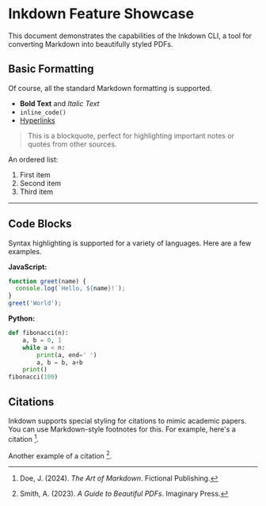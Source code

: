 # Inkdown Feature Showcase

This document demonstrates the capabilities of the Inkdown CLI, a tool for converting Markdown into beautifully styled PDFs.

## Basic Formatting

Of course, all the standard Markdown formatting is supported.

- **Bold Text** and *Italic Text*
- `inline_code()`
- [Hyperlinks](https://github.com/TimeOfMaster/inkdown)

> This is a blockquote, perfect for highlighting important notes or quotes from other sources.

An ordered list:

1.  First item
2.  Second item
3.  Third item

---

## Code Blocks

Syntax highlighting is supported for a variety of languages. Here are a few examples.

**JavaScript:**
```javascript
function greet(name) {
  console.log(`Hello, ${name}!`);
}
greet('World');
```

**Python:**
```python
def fibonacci(n):
    a, b = 0, 1
    while a < n:
        print(a, end=' ')
        a, b = b, a+b
    print()
fibonacci(100)
```

## Citations

Inkdown supports special styling for citations to mimic academic papers. You can use Markdown-style footnotes for this. For example, here's a citation [^citation1].

Another example of a citation [^citation2].

[^citation1]: Doe, J. (2024). *The Art of Markdown*. Fictional Publishing.
[^citation2]: Smith, A. (2023). *A Guide to Beautiful PDFs*. Imaginary Press.
